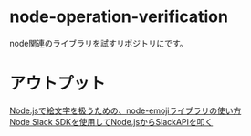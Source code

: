 # node-operation-verification
node関連のライブラリを試すリポジトリにです。

# アウトプット
[Node.jsで絵文字を扱うための、node-emojiライブラリの使い方](https://qiita.com/turmericN/items/33ba9bcd8bed2a63f119)  
[Node Slack SDKを使用してNode.jsからSlackAPIを叩く](https://qiita.com/turmericN/items/a7d3582cab2abb1d645a)
